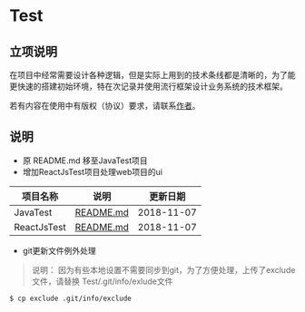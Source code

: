 # Test

## 立项说明
在项目中经常需要设计各种逻辑，但是实际上用到的技术条线都是清晰的，为了能更快速的搭建初始环境，特在次记录并使用流行框架设计业务系统的技术框架。

若有内容在使用中有版权（协议）要求，请联系[作者](mailto:zhouf1982@gmail.com)。

## 说明

- 原 README.md 移至JavaTest项目
- 增加ReactJsTest项目处理web项目的ui

| 项目名称 | 说明 | 更新日期 |
| -- | -- | --|
| JavaTest | [README.md](JavaTest/README.md) | 2018-11-07 |
| ReactJsTest | [README.md](ReactJsTest/README.md) | 2018-11-07 |

- git更新文件例外处理

>说明： 因为有些本地设置不需要同步到git，为了方便处理，上传了exclude文件，请替换 Test/.git/info/exlude文件

```bash
$ cp exclude .git/info/exclude
```
